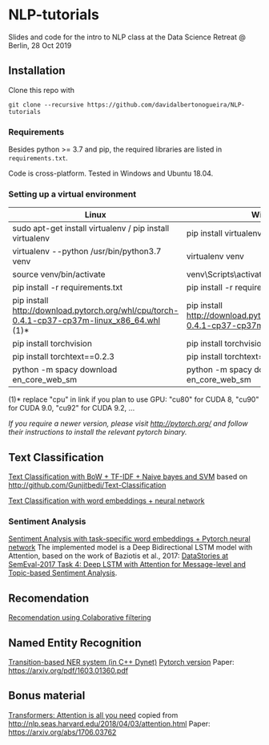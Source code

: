 # NLP-tutorials
Slides and code for the intro to NLP class at the Data Science Retreat  @ Berlin, 28 Oct 2019

## Installation

Clone this repo with 
```
git clone --recursive https://github.com/davidalbertonogueira/NLP-tutorials
```


### Requirements
Besides python >= 3.7 and pip, the required libraries are listed in `requirements.txt`.

Code is cross-platform. Tested in Windows and Ubuntu 18.04.

### Setting up a virtual environment
Linux  | Windows
------------- | -------------
sudo apt-get install virtualenv / pip install virtualenv | pip install virtualenv
virtualenv --python /usr/bin/python3.7 venv	  | virtualenv venv
source venv/bin/activate  | venv\Scripts\activate.bat
pip install -r requirements.txt  | pip install -r requirements.txt 
pip install http://download.pytorch.org/whl/cpu/torch-0.4.1-cp37-cp37m-linux_x86_64.whl (1)* | pip install http://download.pytorch.org/whl/cpu/torch-0.4.1-cp37-cp37m-win_amd64.whl (1)*
pip install torchvision  | pip install torchvision
pip install torchtext==0.2.3  | pip install torchtext==0.2.3 
python -m spacy download en_core_web_sm | python -m spacy download en_core_web_sm

(1)* replace "cpu" in link if you plan to use GPU: "cu80" for CUDA 8, "cu90" for CUDA 9.0, "cu92" for CUDA 9.2, ...

_If you require a newer version,
please visit http://pytorch.org/ and follow their instructions to install the relevant pytorch binary._


## Text Classification 
[Text Classification with BoW + TF-IDF + Naive bayes and SVM](code/TextClassification.ipynb)
based on http://github.com/Gunjitbedi/Text-Classification

[Text Classification with word embeddings + neural network](code/TextClassificationNN.ipynb)

### Sentiment Analysis
[Sentiment Analysis with task-specific word embeddings + Pytorch neural network](https://github.com/davidalbertonogueira/SentimentAnalysis)
The implemented model is a Deep Bidirectional LSTM model with Attention, based on the work of Baziotis et al., 2017: 
[DataStories at SemEval-2017 Task 4: Deep LSTM with Attention for Message-level and Topic-based Sentiment Analysis](http://aclweb.org/anthology/S17-2126).

## Recomendation 
[Recomendation using Colaborative filtering](code/Recomendation.ipynb)

## Named Entity Recognition 
[Transition-based NER system (in C++ Dynet)](https://github.com/davidalbertonogueira/stack-lstm-ner-dynet)
[Pytorch version](https://github.com/davidalbertonogueira/stack-lstm-ner-pytorch)
Paper: https://arxiv.org/pdf/1603.01360.pdf

## Bonus material
[Transformers: Attention is all you need](https://github.com/davidalbertonogueira/annotated-transformer/blob/master/The%20Annotated%20Transformer.ipynb)
copied from http://nlp.seas.harvard.edu/2018/04/03/attention.html 
Paper: https://arxiv.org/abs/1706.03762
